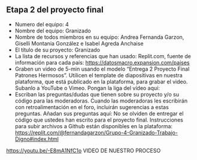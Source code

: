 ## Etapa 2 del proyecto final

- Numero del equipo: 4
- Nombre del equipo: Granizado
- Nombre de todos miembros en su equipo: Andrea Fernanda Garzon, Giselli Montania González e Isabel Agreda Anchaise
- El título de su proyecto: Granizado
- La lista de recursos y referencias que han usado: Replit.com, fuente de información para cada país: https://datosmacro.expansion.com/paises
- Graben un video de 5-min usando el modelo “Entrega 2 Proyecto Final Patrones Hermosos”. Utilicen el template de diapositivas en nuestra plataforma, que está publicado en la plataforma, para grabar el video. Subanlo a YouTube o Vimeo. Pongan la liga del vídeo aquí: 
- Escriban las preguntas/dudas que tienen sobre su proyecto y/o su código para las moderadoras. Cuando las moderadoras les escribirán con retroalimentación en el foro, incluirán sugerencias a estas preguntas. Añadan sus preguntas aquí:
No se olviden de entregar el código que ustedes han escrito para el proyecto final. Instrucciones para subir archivos a Github están disponibles en la plataforma: https://replit.com/@fernandagarzon/Grupo-4-Granizado-Trabajo-Digno#index.html

https://youtu.be/-E8mA1NfC1o VIDEO DE NUESTRO PROCESO
